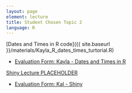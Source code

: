 ```yaml
---
layout: page
element: lecture
title: Student Chosen Topic 2
language: R
---
```


[Dates and Times in R code]({{ site.baseurl }}/materials/Kayla_R_dates_times_turtorial.R)

  * [Evaluation Form: Kayla - Dates and Times in R ](https://goo.gl/forms/Cy6zzHwfBrwqfMRp1)

[Shiny Lecture PLACEHOLDER]()

  * [Evaluation Form: Kal - Shiny](https://goo.gl/forms/SyjK0SFEcVyuqgXK2)
